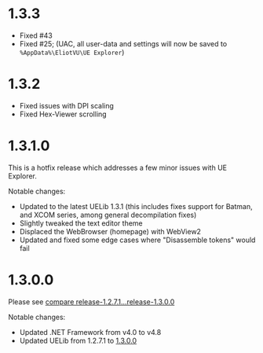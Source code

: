 # 1.3.3

* Fixed #43
* Fixed #25; (UAC, all user-data and settings will now be saved to `%AppData%\EliotVU\UE Explorer`)

# 1.3.2

* Fixed issues with DPI scaling
* Fixed Hex-Viewer scrolling

# 1.3.1.0

This is a hotfix release which addresses a few minor issues with UE Explorer.

Notable changes:
* Updated to the latest UELib 1.3.1 (this includes fixes support for Batman, and XCOM series, among general decompilation fixes)
* Slightly tweaked the text editor theme
* Displaced the WebBrowser (homepage) with WebView2
* Updated and fixed some edge cases where "Disassemble tokens" would fail

# 1.3.0.0

Please see [compare release-1.2.7.1...release-1.3.0.0](https://github.com/UE-Explorer/UE-Explorer/compare/release-1.2.7.1...release-1.3.0.0)

Notable changes:
* Updated .NET Framework from v4.0 to v4.8
* Updated UELib from 1.2.7.1 to [1.3.0.0](https://github.com/EliotVU/Unreal-Library/releases/tag/1.3.0.0)
